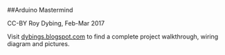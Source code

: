 ##Arduino Mastermind

CC-BY Roy Dybing, Feb-Mar 2017

Visit [dybings.blogspot.com](https://dybings.blogspot.no/p/blog-page.html) to find a complete project walkthrough, wiring diagram and pictures.